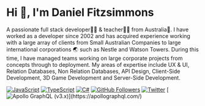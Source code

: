 # Hi 👋, I'm Daniel Fitzsimmons

A passionate full stack developer👨‍💻 & teacher👨‍🏫 from Australia🦘. I have worked as a developer since 2002 and has acquired experience working with a large array of clients from Small Australian Companies to large international corporations 🌏 such as Nestle and Watson Towers. During this time, I have managed teams working on large corporate projects from concepts through to deployment. My areas of expertise include UX & UI, Relation Databases, Non Relation Databases, API Design, Client-Side Development, 3D Game Development and Server-Side Development.

[![JavaScript](https://img.shields.io/badge/javascript-ES13-yellow.svg)](https://www.javascript.com/)
[![TypeScript](https://img.shields.io/badge/typescript-%23007ACC.svg?style=flat&logo=typescript&color=white)](https://www.typescriptlang.org/)
[![C#](https://img.shields.io/badge/csharp-%23F05033.svg?&logo=csharp)](https://docs.microsoft.com/en-us/dotnet/csharp/)
[![GitHub Followers](https://img.shields.io/github/followers/your-username.svg?style=social)](https://github.com/your-username)
[![Twitter](https://img.shields.io/twitter/follow/your-username.svg?style=flat-square)](https://twitter.com/your-username)
[![Apollo GraphQL (v3.x)](https://img.shields.io/badge/Apollo%20GraphQL-(v3.x)-2397B468.svg?style=flat-square)](https://apollographql.com/)

